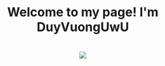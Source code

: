 <h1 align="center"> Welcome to my page! I'm DuyVuongUwU<h1>
<p align="center">
   <img src="https://media1.giphy.com/media/Wj7lNjMNDxSmc/giphy.gif?cid=ecf05e476lrewjxwki400fbe63rdels6a1qlrk9iyejwpa69&rid=giphy.gif&ct=g">
</p>
